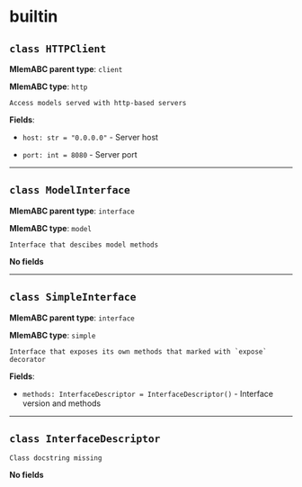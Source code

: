 # builtin

## `class HTTPClient`

**MlemABC parent type**: `client`

**MlemABC type**: `http`

    Access models served with http-based servers

**Fields**:

- `host: str = "0.0.0.0"` - Server host

- `port: int = 8080` - Server port

---

## `class ModelInterface`

**MlemABC parent type**: `interface`

**MlemABC type**: `model`

    Interface that descibes model methods

**No fields**

---

## `class SimpleInterface`

**MlemABC parent type**: `interface`

**MlemABC type**: `simple`

    Interface that exposes its own methods that marked with `expose`
    decorator

**Fields**:

- `methods: InterfaceDescriptor = InterfaceDescriptor()` - Interface version and
  methods

---

## `class InterfaceDescriptor`

    Class docstring missing

**No fields**
